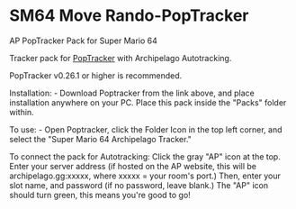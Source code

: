 # SM64 Move Rando-PopTracker
AP PopTracker Pack for Super Mario 64

Tracker pack for [PopTracker](https://github.com/black-sliver/PopTracker/) with Archipelago Autotracking.

PopTracker v0.26.1 or higher is recommended. 

Installation:
    - Download Poptracker from the link above, and place installation anywhere on your PC. Place this pack inside the "Packs" folder within. 

To use:
    - Open Poptracker, click the Folder Icon in the top left corner, and select the "Super Mario 64 Archipelago Tracker." 

To connect the pack for Autotracking:
    Click the gray "AP" icon at the top. Enter your server address (if hosted on the AP website, this will be archipelago.gg:xxxxx, where xxxxx = your room's port.) Then, enter your slot name, and password (if no password, leave blank.) The "AP" icon should turn green, this means you're good to go!